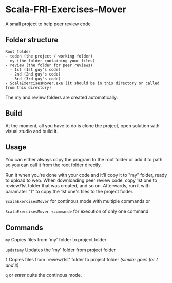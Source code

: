 # Scala-FRI-Exercises-Mover
A small project to help peer review code

## Folder structure
```
Root folder
- teden (the project / working folder)
- my (the folder containing your files)
- review (the folder for peer reviews)
  - 1st (1st guy's code)
  - 2nd (2nd guy's code)
  - 3rd (3rd guy's code)
- ScalaExercisesMover.exe (it should be in this directory or called from this directory)
```
The my and review folders are created automatically.

## Build
At the moment, all you have to do is clone the project, open solution with visual studio and build it.

## Usage
You can either always copy the program to the root folder or add it to path so you can call it from the root folder directly.

Run it when you're done with your code and it'll copy it to "my" folder, ready to upload to web.
When downloading peer review code, copy 1st one to review/1st folder that was created, and so on.
Afterwards, run it with paramater "1" to copy the 1st one's files to the project folder.

`ScalaExercisesMover` for continous mode with multiple commands or

`ScalaExercisesMover <command>` for execution of only one command

## Commands
`my` Copies files from 'my' folder to project folder

`updatemy` Updates the 'my' folder from project folder

`1` Copies files from 'review/1st' folder to project folder
_(similar goes for `2` and `3`)_

`q` or _enter_ quits the continous mode.